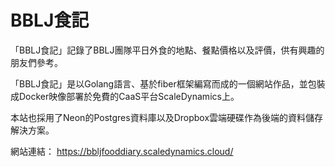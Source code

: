 # BBLJ食記

「BBLJ食記」記錄了BBLJ團隊平日外食的地點、餐點價格以及評價，供有興趣的朋友們參考。

「BBLJ食記」是以Golang語言、基於fiber框架編寫而成的一個網站作品，並包裝成Docker映像部署於免費的CaaS平台ScaleDynamics上。

本站也採用了Neon的Postgres資料庫以及Dropbox雲端硬碟作為後端的資料儲存解決方案。

網站連結：
https://bbljfooddiary.scaledynamics.cloud/
